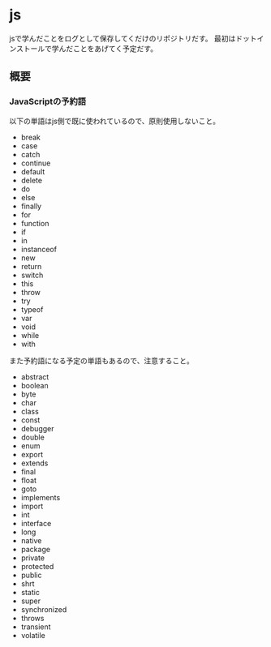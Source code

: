 js
==

jsで学んだことをログとして保存してくだけのリポジトリだす。
最初はドットインストールで学んだことをあげてく予定だす。

## 概要

### JavaScriptの予約語
以下の単語はjs側で既に使われているので、原則使用しないこと。
- break
- case
- catch
- continue
- default
- delete
- do
- else
- finally
- for
- function
- if
- in
- instanceof
- new
- return
- switch
- this
- throw
- try
- typeof
- var
- void
- while
- with


また予約語になる予定の単語もあるので、注意すること。
- abstract
- boolean
- byte
- char
- class
- const
- debugger
- double
- enum
- export
- extends
- final
- float
- goto
- implements
- import
- int
- interface
- long
- native
- package
- private
- protected
- public
- shrt
- static
- super
- synchronized
- throws
- transient
- volatile
